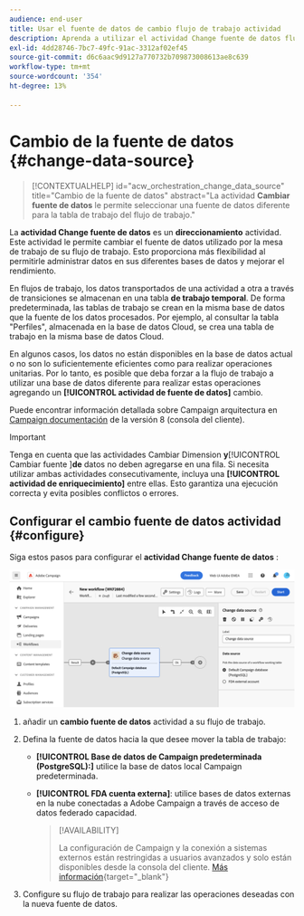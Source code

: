 ```yaml
---
audience: end-user
title: Usar el fuente de datos de cambio flujo de trabajo actividad
description: Aprenda a utilizar el actividad Change fuente de datos flujo de trabajo
exl-id: 4dd28746-7bc7-49fc-91ac-3312af02ef45
source-git-commit: d6c6aac9d9127a770732b709873008613ae8c639
workflow-type: tm+mt
source-wordcount: '354'
ht-degree: 13%

---
```


# Cambio de la fuente de datos {#change-data-source}

>[!CONTEXTUALHELP]
>id="acw_orchestration_change_data_source"
>title="Cambio de la fuente de datos"
>abstract="La actividad **Cambiar fuente de datos** le permite seleccionar una fuente de datos diferente para la tabla de trabajo del flujo de trabajo."

La **actividad Change fuente de datos** es un **direccionamiento** actividad. Este actividad le permite cambiar el fuente de datos utilizado por la mesa de trabajo de su flujo de trabajo. Esto proporciona más flexibilidad al permitirle administrar datos en sus diferentes bases de datos y mejorar el rendimiento.

En flujos de trabajo, los datos transportados de una actividad a otra a través de transiciones se almacenan en una tabla **de trabajo temporal**. De forma predeterminada, las tablas de trabajo se crean en la misma base de datos que la fuente de los datos procesados. Por ejemplo, al consultar la tabla &quot;Perfiles&quot;, almacenada en la base de datos Cloud, se crea una tabla de trabajo en la misma base de datos Cloud.

En algunos casos, los datos no están disponibles en la base de datos actual o no son lo suficientemente eficientes como para realizar operaciones unitarias. Por lo tanto, es posible que deba forzar a la flujo de trabajo a utilizar una base de datos diferente para realizar estas operaciones agregando un **[!UICONTROL actividad de fuente de datos]** cambio.

Puede encontrar información detallada sobre Campaign arquitectura en [Campaign documentación](https://experienceleague.adobe.com/docs/campaign/campaign-v8/config/architecture/architecture.html?lang=es) de la versión 8 (consola del cliente).

>[!IMPORTANT]
>
>Tenga en cuenta que las actividades Cambiar Dimension **y**&#x200B;[!UICONTROL &#x200B; Cambiar fuente &#x200B;]&#x200B;**de** datos no deben agregarse en una fila. Si necesita utilizar ambas actividades consecutivamente, incluya una **[!UICONTROL actividad de enriquecimiento]** entre ellas. Esto garantiza una ejecución correcta y evita posibles conflictos o errores.

<!--

Let's say you want to send VIP customers a unique offer code that they can redeem on your online store. To do this, you need to:

1. Query VIP customers on the "Profiles" table located on the Cloud database,
1. Retrieve an offer code for each targeted profile through API calls,
1. Update each profile with the assigned offer code,
1. Send an email to the profiles with their offer code.

In this situation, it is recommended to execute the offer code assignment operation on the local database, which is better suited for unitary operations. To do this, you need to add a **[!UICONTROL Change data source]** activity before the operation in order to execute it on the Campaign local database.

Before executing the operation, the working table is copied to the local database so that the operation can run there. Once done, the system detects that the profiles that we want to update are on another location. The data is therefore automatically copied back to the Cloud database where the "Profiles" table is located.
-->

## Configurar el cambio fuente de datos actividad {#configure}

Siga estos pasos para configurar el **actividad Change fuente de datos** :

![Captura de pantalla que muestra cómo agregar el actividad Change fuente de datos a un flujo de trabajo.](../assets/workflow-change-data-source-add.png)

1. añadir un **cambio fuente de datos** actividad a su flujo de trabajo.

1. Defina la fuente de datos hacia la que desee mover la tabla de trabajo:

   * **[!UICONTROL Base de datos de Campaign predeterminada (PostgreSQL):]** utilice la base de datos local Campaign predeterminada.
   * **[!UICONTROL FDA cuenta externa]**: utilice bases de datos externas en la nube conectadas a Adobe Campaign a través de acceso de datos federado capacidad.

     >[!AVAILABILITY]
     >
     >La configuración de Campaign y la conexión a sistemas externos están restringidas a usuarios avanzados y solo están disponibles desde la consola del cliente. [Más información](https://experienceleague.adobe.com/docs/campaign/campaign-v8/connect/fda.html?lang=es){target="_blank"}

1. Configure su flujo de trabajo para realizar las operaciones deseadas con la nueva fuente de datos.

<!--
## Example {#example}

The workflow below illustrates the use case detailed earlier, sending VIP customers offer codes that they can redeem on our online store.

-->